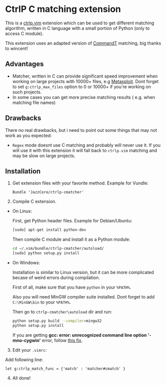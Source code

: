 # CtrlP C matching extension

This is a [ctrlp.vim](https://github.com/kien/ctrlp.vim) extension which can be used to get different matching algorithm, written in C language with a small portion of Python (only to access C module).

This extension uses an adapted version of [CommandT](https://github.com/wincent/Command-T) matching, big thanks to wincent!

## Advantages
- Matcher, written in C can provide significant speed improvement when working on large projects with 10000+ files, e.g [Metasploit](https://github.com/rapid7/metasploit-framework). Dont forget to set ``g:ctrlp_max_files`` option to 0 or 10000+ if you're working on such projects.
- In some cases you can get more precise matching results ( e.g. when matching file names)

## Drawbacks

There no real drawbacks, but i need to point out some things that may not work as you expected:

- ``Regex`` mode doesnt use C matching and probably will never use it. If you will use it with this extension it will fall back to ``ctrlp.vim`` matching and may be slow on large projects.

## Installation

1. Get extension files with your favorite method. Example for Vundle:

    ```vim
    Bundle 'JazzCore/ctrlp-cmatcher'
    ```
2. Compile C extension.
  * On Linux:
    
      First, get Python header files. Example for Debian/Ubuntu:

      ```bash
      [sudo] apt-get install python-dev
      ```

      Then compile C module and install it as a Python module:

      ```bash
      cd ~/.vim/bundle/ctrlp-cmatcher/autoload/
      [sudo] python setup.py install
      ```
  * On Windows:
    
      Installation is similar to Linux version, but it can be more complicated becase of weird errors during compilation.

      First of all, make sure that you have ``python`` in your ``%PATH%``.

      Also you will need MinGW compiler suite installed. Dont forget to add ``C:\MinGW\bin`` to your ``%PATH%``.

      Then go to ``ctrlp-cmatcher\autoload`` dir and run:

      ```bash
      python setup.py build --compiler=mingw32
      python setup.py install
      ```

      If you are getting __gcc: error: unrecognized command line option '-mno-cygwin'__ error, follow [this fix](http://stackoverflow.com/questions/6034390/compiling-with-cython-and-mingw-produces-gcc-error-unrecognized-command-line-o).

3. Edit your ``.vimrc``:

  Add following line:

  ```vim
  let g:ctrlp_match_func = {'match' : 'matcher#cmatch' }
  ```

4. All done!
